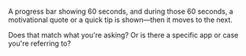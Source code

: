 A progress bar showing 60 seconds, and during those 60 seconds, a motivational quote or a quick tip is shown—then it moves to the next.

Does that match what you're asking? Or is there a specific app or case you're referring to?
